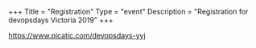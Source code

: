 +++
Title = "Registration"
Type = "event"
Description = "Registration for devopsdays Victoria 2019"
+++

<div style="width:100%; text-align:left;">
<a href="https://www.picatic.com/devopsdays-yyj">https://www.picatic.com/devopsdays-yyj</a>

</div></div>
</div>

